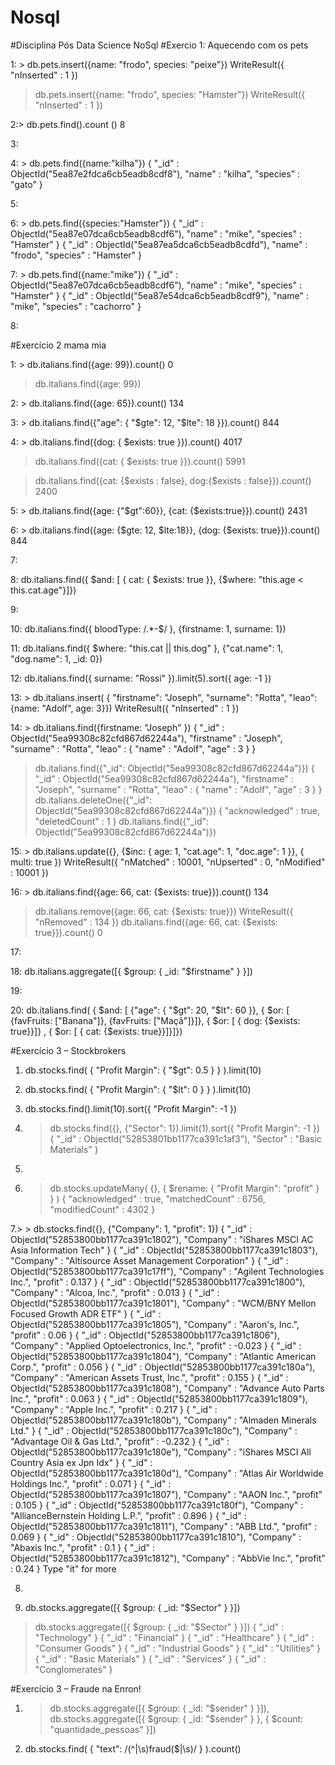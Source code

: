 # Nosql
#Disciplina Pós Data Science NoSql
#Exercio 1: Aquecendo com os pets

1: > db.pets.insert({name: "frodo", species: "peixe"})
WriteResult({ "nInserted" : 1 })
> db.pets.insert({name: "frodo", species: "Hamster"})
WriteResult({ "nInserted" : 1 })

2:> db.pets.find().count ()
  8

3:

4: > db.pets.find({name:"kilha"})
{ "_id" : ObjectId("5ea87e2fdca6cb5eadb8cdf8"), "name" : "kilha", "species" : "gato" }
 
5:

6: > db.pets.find({species:"Hamster"})
{ "_id" : ObjectId("5ea87e07dca6cb5eadb8cdf6"), "name" : "mike", "species" : "Hamster" }
{ "_id" : ObjectId("5ea87ea5dca6cb5eadb8cdfd"), "name" : "frodo", "species" : "Hamster" }
 

7:  > db.pets.find({name:"mike"})
{ "_id" : ObjectId("5ea87e07dca6cb5eadb8cdf6"), "name" : "mike", "species" : "Hamster" }
{ "_id" : ObjectId("5ea87e54dca6cb5eadb8cdf9"), "name" : "mike", "species" : "cachorro" }

8:

#Exercício 2 mama mia

1: > db.italians.find({age: 99}).count()
0
> db.italians.find({age: 99})

2: > db.italians.find({age: 65}).count()
134
 

3: > db.italians.find({"age": { "$gte": 12, "$lte": 18 }}).count()
844

 

4: > db.italians.find({dog: { $exists: true }}).count()
4017

> db.italians.find({cat: { $exists: true }}).count()
5991
 
> db.italians.find({cat: {$exists : false}, dog:{$exists : false}}).count()
2400
 

5: > db.italians.find({age: {"$gt":60}}, {cat: {$exists:true}}).count()
2431
 

6: > db.italians.find({age: {$gte: 12, $lte:18}}, {dog: {$exists: true}}).count()
844
 
7:

8: db.italians.find({ $and: [ { cat: { $exists: true }}, {$where: "this.age < this.cat.age"}]})

9:

10: db.italians.find({ bloodType: /.*-$/ }, {firstname: 1, surname: 1})

11: db.italians.find({ $where: "this.cat || this.dog" }, {"cat.name": 1, "dog.name": 1, _id: 0})

12: db.italians.find({ surname: "Rossi" }).limit(5).sort({ age: -1 })

13: > db.italians.insert( { "firstname": "Joseph", "surname": "Rotta", "leao": {name: "Adolf", age: 3}})
WriteResult({ "nInserted" : 1 })
 
14:  > db.italians.find({firstname: "Joseph" })
{ "_id" : ObjectId("5ea99308c82cfd867d62244a"), "firstname" : "Joseph", "surname" : "Rotta", "leao" : { "name" : "Adolf", "age" : 3 } }
> db.italians.find({"_id": ObjectId("5ea99308c82cfd867d62244a")})
{ "_id" : ObjectId("5ea99308c82cfd867d62244a"), "firstname" : "Joseph", "surname" : "Rotta", "leao" : { "name" : "Adolf", "age" : 3 } }
> db.italians.deleteOne({"_id": ObjectId("5ea99308c82cfd867d62244a")})
{ "acknowledged" : true, "deletedCount" : 1 }
> db.italians.find({"_id": ObjectId("5ea99308c82cfd867d62244a")})
>

15: > db.italians.update({}, {$inc: { age: 1, "cat.age": 1, "doc.age": 1 }}, { multi: true })
WriteResult({ "nMatched" : 10001, "nUpserted" : 0, "nModified" : 10001 })
 
16: > db.italians.find({age: 66, cat: {$exists: true}}).count()
134
> db.italians.remove({age: 66, cat: {$exists: true}})
WriteResult({ "nRemoved" : 134 })
> db.italians.find({age: 66, cat: {$exists: true}}).count()
0
>

17:

18: db.italians.aggregate([{ $group: { _id: "$firstname" } }])

19:

20: db.italians.find( { $and: [ {"age": { "$gt": 20, "$lt": 60 }}, { $or: [ {favFruits: ["Banana"]}, {favFruits: ["Maçã"]}]}, { $or: [ { dog: {$exists: true}}]} , { $or: [ { cat: {$exists: true}}]}]})

#Exercício 3 – Stockbrokers


1.	db.stocks.find( { "Profit Margin": { "$gt": 0.5 } } ).limit(10)

2.	db.stocks.find( { "Profit Margin": { "$lt": 0 } } ).limit(10)

3.	db.stocks.find().limit(10).sort({ "Profit Margin": -1 })

4.	> db.stocks.find({}, {"Sector": 1}).limit(1).sort({ "Profit Margin": -1 })
{ "_id" : ObjectId("52853801bb1177ca391c1af3"), "Sector" : "Basic Materials" }

5.	>
 
6.	> db.stocks.updateMany( {}, { $rename: { "Profit Margin": "profit" } } )
{ "acknowledged" : true, "matchedCount" : 6756, "modifiedCount" : 4302 }

7.> > db.stocks.find({}, {"Company": 1, "profit": 1})
{ "_id" : ObjectId("52853800bb1177ca391c1802"), "Company" : "iShares MSCI AC Asia Information Tech" }
{ "_id" : ObjectId("52853800bb1177ca391c1803"), "Company" : "Altisource Asset Management Corporation" }
{ "_id" : ObjectId("52853800bb1177ca391c17ff"), "Company" : "Agilent Technologies Inc.", "profit" : 0.137 }
{ "_id" : ObjectId("52853800bb1177ca391c1800"), "Company" : "Alcoa, Inc.", "profit" : 0.013 }
{ "_id" : ObjectId("52853800bb1177ca391c1801"), "Company" : "WCM/BNY Mellon Focused Growth ADR ETF" }
{ "_id" : ObjectId("52853800bb1177ca391c1805"), "Company" : "Aaron's, Inc.", "profit" : 0.06 }
{ "_id" : ObjectId("52853800bb1177ca391c1806"), "Company" : "Applied Optoelectronics, Inc.", "profit" : -0.023 }
{ "_id" : ObjectId("52853800bb1177ca391c1804"), "Company" : "Atlantic American Corp.", "profit" : 0.056 }
{ "_id" : ObjectId("52853800bb1177ca391c180a"), "Company" : "American Assets Trust, Inc.", "profit" : 0.155 }
{ "_id" : ObjectId("52853800bb1177ca391c1808"), "Company" : "Advance Auto Parts Inc.", "profit" : 0.063 }
{ "_id" : ObjectId("52853800bb1177ca391c1809"), "Company" : "Apple Inc.", "profit" : 0.217 }
{ "_id" : ObjectId("52853800bb1177ca391c180b"), "Company" : "Almaden Minerals Ltd." }
{ "_id" : ObjectId("52853800bb1177ca391c180c"), "Company" : "Advantage Oil & Gas Ltd.", "profit" : -0.232 }
{ "_id" : ObjectId("52853800bb1177ca391c180e"), "Company" : "iShares MSCI All Country Asia ex Jpn Idx" }
{ "_id" : ObjectId("52853800bb1177ca391c180d"), "Company" : "Atlas Air Worldwide Holdings Inc.", "profit" : 0.071 }
{ "_id" : ObjectId("52853800bb1177ca391c1807"), "Company" : "AAON Inc.", "profit" : 0.105 }
{ "_id" : ObjectId("52853800bb1177ca391c180f"), "Company" : "AllianceBernstein Holding L.P.", "profit" : 0.896 }
{ "_id" : ObjectId("52853800bb1177ca391c1811"), "Company" : "ABB Ltd.", "profit" : 0.069 }
{ "_id" : ObjectId("52853800bb1177ca391c1810"), "Company" : "Abaxis Inc.", "profit" : 0.1 }
{ "_id" : ObjectId("52853800bb1177ca391c1812"), "Company" : "AbbVie Inc.", "profit" : 0.24 }
Type "it" for more
>

8.

9. db.stocks.aggregate([{ $group: { _id: "$Sector" } }])
> db.stocks.aggregate([{ $group: { _id: "$Sector" } }])
{ "_id" : "Technology" }
{ "_id" : "Financial" }
{ "_id" : "Healthcare" }
{ "_id" : "Consumer Goods" }
{ "_id" : "Industrial Goods" }
{ "_id" : "Utilities" }
{ "_id" : "Basic Materials" }
{ "_id" : "Services" }
{ "_id" : "Conglomerates" }
>

#Exercício 3 – Fraude na Enron!

1.	> db.stocks.aggregate([{ $group: { _id: "$sender" } }]), db.stocks.aggregate([{ $group: { _id: "$sender" } }, { $count: "quantidade_pessoas" }])

2.	db.stocks.find( { "text": /(^|\s)fraud($|\s)/ } ).count()



